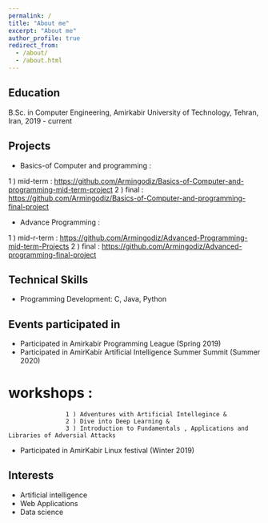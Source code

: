 ```yaml
---
permalink: /
title: "About me"
excerpt: "About me"
author_profile: true
redirect_from: 
  - /about/
  - /about.html
---
```


Education
------
B.Sc. in Computer Engineering, Amirkabir University of Technology, Tehran, Iran, 2019 - current



Projects
------
* Basics-of Computer and programming : 

1 ) mid-term : https://github.com/Armingodiz/Basics-of-Computer-and-programming-mid-term-project
2 ) final : https://github.com/Armingodiz/Basics-of-Computer-and-programming-final-project

* Advance Programming : 

1 ) mid-r-term : https://github.com/Armingodiz/Advanced-Programming-mid-term-Projects
2 ) final : https://github.com/Armingodiz/Advanced-programming-final-project



Technical Skills
-----
* Programming Development: C, Java, Python



Events participated in 
------
* Participated in Amirkabir Programming League (Spring 2019)
* Participated in AmirKabir Artificial Intelligence Summer Summit (Summer 2020) 
# workshops : 
                    1 ) Adventures with Artificial Intellegince & 
                    2 ) Dive into Deep Learning &  
                    3 ) Introduction to Fundamentals , Applications and Libraries of Adversial Attacks
* Participated in AmirKabir Linux festival (Winter 2019)



Interests
------
* Artificial intelligence 
* Web Applications 
* Data science 
